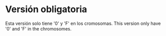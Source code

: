# Versión obligatoria
Esta versión solo tiene '0' y 'F' en los cromosomas.
This version only have '0' and 'F' in the chromosomes.